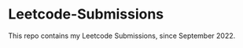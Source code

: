 # Leetcode-Submissions
This repo contains my Leetcode Submissions, since September 2022. 
<!-- ### https://leetcode.com/shubho5das -->
